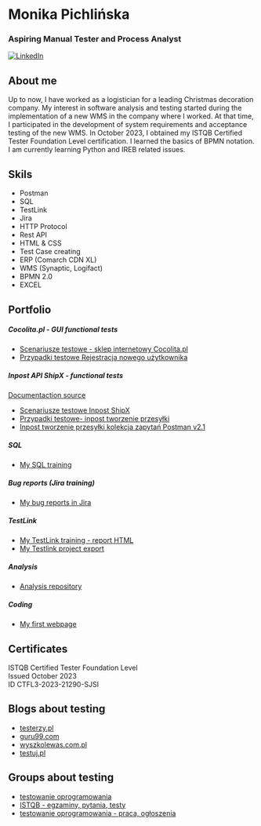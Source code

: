 # Monika Pichlińska
### Aspiring Manual Tester and Process Analyst
[![LinkedIn](https://img.shields.io/badge/linkedin-%230077B5.svg?style=for-the-badge&logo=linkedin&logoColor=white)](https://www.linkedin.com/in/monika-pichlińska-157675283)
## About me
Up to now, I have worked as a logistician for a leading Christmas decoration company. My interest in software analysis and testing started during the implementation of a new WMS in the company where I worked.
At that time, I participated in the development of system requirements and acceptance testing of the new WMS.
In October 2023, I obtained my ISTQB Certified Tester Foundation Level certification. I learned the basics of BPMN notation.
I am currently learning Python and IREB related issues.

## Skils
* Postman
* SQL
* TestLink
* Jira
* HTTP Protocol
* Rest API
* HTML & CSS
* Test Case creating
* ERP (Comarch CDN XL)
* WMS (Synaptic, Logifact)
* BPMN 2.0
* EXCEL

## Portfolio

##### Cocolita.pl - GUI functional tests
* [Scenariusze testowe - sklep internetowy Cocolita.pl](Scenariusze_testowe_sklep_internetowy_Cocolita.pl.xlsx)
* [Przypadki testowe Rejestracja nowego użytkownika](Przypadki_testowe_Rejestracja_nowego_użytkownika.xlsx)

##### Inpost API ShipX - functional tests
[Documentaction source](https://dokumentacja-inpost.atlassian.net/wiki/spaces/PL/overview?homepageId=622760)

* [Scenariusze testowe Inpost ShipX](Scenariusze_testowe_Inpost_API_ShipX_v2.xlsx)
* [Przypadki testowe- inpost tworzenie przesyłki](TS_1_Przypadki_testowe_tworzenie_przesylek_v3(1).xlsx) 
* [Inpost tworzenie przesyłki kolekcja zapytań Postman v2.1](Inspost_tworzenie_nowej_przesylki.postman_collection.json) 

##### SQL
* [My SQL training](https://github.com/MonikaPich/Portfolio/tree/master/sql#my-sql-training)

##### Bug reports (Jira training)
* [My bug reports in Jira](https://github.com/MonikaPich/Portfolio/tree/master/Jira)


##### TestLink
* [My TestLink training - report HTML](https://github.com/MonikaPich/Portfolio/blob/master/TestLink/TestLink_IAS_test_spec.html)
* [My Testlink project export](https://github.com/MonikaPich/Portfolio/blob/master/TestLink/Inpost%20API%20ShipX.testproject-deep(1).xml)


##### Analysis 
* [Analysis repository](https://github.com/MonikaPich/analysis/blob/master/README.md)


##### Coding
* [My first webpage](https://monikapich.github.io/)



## Certificates
ISTQB Certified Tester Foundation Level\
Issued October 2023\
ID CTFL3-2023-21290-SJSI

## Blogs about testing
* [testerzy.pl](https://testerzy.pl)
* [guru99.com](https://www.guru99.com/)
* [wyszkolewas.com.pl](https://www.wyszkolewas.com.pl/blog/)
* [testuj.pl](https://testuj.pl/blog)

## Groups about testing
* [testowanie oprogramowania](https://www.facebook.com/groups/TestowanieOprogramowania)
* [ISTQB -  egzaminy, pytania, testy](https://www.facebook.com/groups/194288250951242)
* [testowanie oprogramowania - praca, ogłoszenia](https://www.facebook.com/groups/215557562210470)
